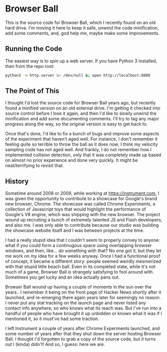 # Browser Ball

This is the source code for Browser Ball, which I recently found on an old hard drive. I'm moving it here to keep it safe, unwind the code minification, add some comments, and, god help me, maybe make some improvements.

## Running the Code

The easiest way is to spin up a web server. If you have Python 3 installed, then from the repo root:

```sh
python3 -m http.server &> /dev/null &; open http://localhost:8000
```

## The Point of This

I thought I'd lost the source code for Browser Ball years ago, but recently found a minified version on an old external drive. I'm getting it checked into source control before I lose it again, and then I'd like to slowly unwind the minification and add some documenting comments. I'll try to tag any major progress along the way, so the original version is easy to get back to.

Once that's done, I'd like to fix a bunch of bugs and improve some aspects of the experiment that haven't aged well. For instance, I don't remember it feeling quite so terrible to throw the ball as it does now; I think my velocity sampling code has not aged well. And frankly, I do not remember how I implemented collision detection, only that it was completely made up based on almost no prior experience and done very quickly. It might be neat/terrifying to revisit that.

## History

Sometime around 2008 or 2009, while working at https://instrument.com, I was given the opportunity to contribute to a showcase for Google's brand new browser, Chrome. The showcase was called Chrome Experiments, a collection of Javascript toys that would highlight the performance of Google's V8 engine, which was shipping with the new browser. The project wound up recruiting a bunch of extremely talented JS and Flash developers, and also me. I was only able to contribute because our studio was building the showcase website itself and I was between projects at the time.

I had a really stupid idea that I couldn't seem to properly convey to anyone: what if you could form a continugous space using overlapping browser windows, and then, like... _do_ something with that? No one got it, but they let me work on my idea for a few weeks anyway. Once I had a functional proof of concept, it became a different story: people seemed weirdly mesmerized with that stupid little beach ball. Even in its completed state, while it's not much of a game, Browser Ball _is_ strangely satisfying to fool around with. Sometimes you get lucky and an idea actually pans out.

Browser Ball wound up having a couple of moments in the sun over the years.. I remember it being on the front page of Hacker News shortly after it launched, and re-emerging there again years later for seemingly no reason. I never put any stat tracking on the launch page and never listed any contact info anywhere, so who knows what its reach was. But I've run into a handful of people who have brought it up unbidden or known what it was if I mentioned it, so it must've had some traction.

I left Instrument a couple of years after Chrome Experiments launched, and some number of years after that they shut down the server hosting Browser Ball. I thought I'd forgotten to grab a copy of the source code, but it turns out I (kinda) didn't! And so, I guess: here we are.
